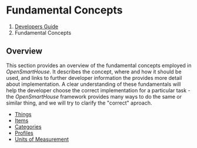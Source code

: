 # Fundamental Concepts

<nav aria-label="breadcrumb">
  <ol class="breadcrumb">
    <li class="breadcrumb-item"><a href="../index.php">Developers Guide</a></li>
    <li class="breadcrumb-item active" aria-current="page">Fundamental Concepts</li>
  </ol>
</nav>

## Overview

This section provides an overview of the fundamental concepts employed in _OpenSmartHouse_. It describes the concept, where and how it should be used, and links to further developer information the provides more detail about implementation.  A clear understanding of these fundamentals will help the developer choose the correct implementation for a particular task - the _OpenSmartHouse_ framework provides many ways to do the same or similar thing, and we will try to clarify the "correct" aproach.

* [Things](things.md)
* [Items](items.md)
* [Categories](categories.md)
* [Profiles](profiles.md)
* [Units of Measurement](units_of_measurement.md)
